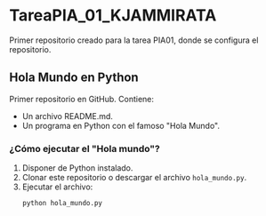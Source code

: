 # TareaPIA_01_KJAMMIRATA

Primer repositorio creado para la tarea PIA01, donde se configura el repositorio.

## Hola Mundo en Python

Primer repositorio en GitHub. Contiene:

- Un archivo README.md.
- Un programa en Python con el famoso "Hola Mundo".

### ¿Cómo ejecutar el "Hola mundo"?

1. Disponer de Python instalado.
2. Clonar este repositorio o descargar el archivo `hola_mundo.py`.
3. Ejecutar el archivo:
   ```bash
   python hola_mundo.py
